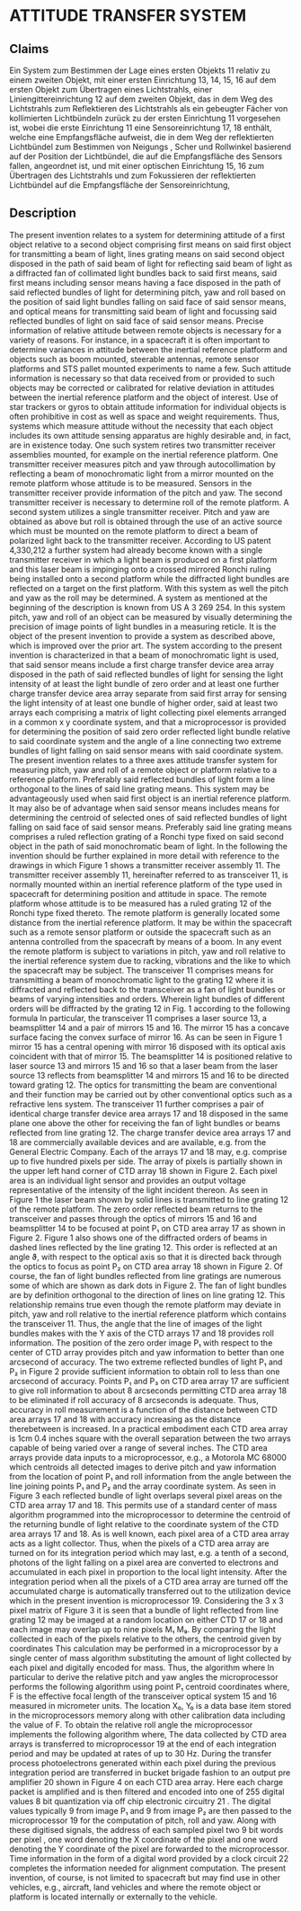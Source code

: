 # ATTITUDE TRANSFER SYSTEM

## Claims
Ein System zum Bestimmen der Lage eines ersten Objekts 11 relativ zu einem zweiten Objekt, mit einer ersten Einrichtung 13, 14, 15, 16 auf dem ersten Objekt zum Übertragen eines Lichtstrahls, einer Liniengittereinrichtung 12 auf dem zweiten Objekt, das in dem Weg des Lichtstrahls zum Reflektieren des Lichtstrahls als ein gebeugter Fächer von kollimierten Lichtbündeln zurück zu der ersten Einrichtung 11 vorgesehen ist, wobei die erste Einrichtung 11 eine Sensoreinrichtung 17, 18 enthält, welche eine Empfangsfläche aufweist, die in dem Weg der reflektierten Lichtbündel zum Bestimmen von Neigungs , Scher und Rollwinkel basierend auf der Position der Lichtbündel, die auf die Empfangsfläche des Sensors fallen, angeordnet ist, und mit einer optischen Einrichtung 15, 16 zum Übertragen des Lichtstrahls und zum Fokussieren der reflektierten Lichtbündel auf die Empfangsfläche der Sensoreinrichtung,

## Description
The present invention relates to a system for determining attitude of a first object relative to a second object comprising first means on said first object for transmitting a beam of light, lines grating means on said second object disposed in the path of said beam of light for reflecting said beam of light as a diffracted fan of collimated light bundles back to said first means, said first means including sensor means having a face disposed in the path of said reflected bundles of light for determining pitch, yaw and roll based on the position of said light bundles falling on said face of said sensor means, and optical means for transmitting said beam of light and focussing said reflected bundles of light on said face of said sensor means. Precise information of relative attitude between remote objects is necessary for a variety of reasons. For instance, in a spacecraft it is often important to determine variances in attitude between the inertial reference platform and objects such as boom mounted, steerable antennas, remote sensor platforms and STS pallet mounted experiments to name a few. Such attitude information is necessary so that data received from or provided to such objects may be corrected or calibrated for relative deviation in attitudes between the inertial reference platform and the object of interest. Use of star trackers or gyros to obtain attitude information for individual objects is often prohibitive in cost as well as space and weight requirements. Thus, systems which measure attitude without the necessity that each object includes its own attitude sensing apparatus are highly desirable and, in fact, are in existence today. One such system retires two transmitter receiver assemblies mounted, for example on the inertial reference platform. One transmitter receiver measures pitch and yaw through autocollimation by reflecting a beam of monochromatic light from a mirror mounted on the remote platform whose attitude is to be measured. Sensors in the transmitter receiver provide information of the pitch and yaw. The second transmitter receiver is necessary to determine roll of the remote platform. A second system utilizes a single transmitter receiver. Pitch and yaw are obtained as above but roll is obtained through the use of an active source which must be mounted on the remote platform to direct a beam of polarized light back to the transmitter receiver. According to US patent 4,330,212 a further system had already become known with a single transmitter receiver in which a light beam is produced on a first platform and this laser beam is impinging onto a crossed mirrored Ronchi ruling being installed onto a second platform while the diffracted light bundles are reflected on a target on the first platform. With this system as well the pitch and yaw as the roll may be determined. A system as mentioned at the beginning of the description is known from US A 3 269 254. In this system pitch, yaw and roll of an object can be measured by visually determining the precision of image points of light bundles in a measuring reticle. It is the object of the present invention to provide a system as described above, which is improved over the prior art. The system according to the present invention is characterized in that a beam of monochromatic light is used, that said sensor means include a first charge transfer device area array disposed in the path of said reflected bundles of light for sensing the light intensity of at least the light bundle of zero order and at least one further charge transfer device area array separate from said first array for sensing the light intensity of at least one bundle of higher order, said at least two arrays each comprising a matrix of light collecting pixel elements arranged in a common x y coordinate system, and that a microprocessor is provided for determining the position of said zero order reflected light bundle relative to said coordinate system and the angle of a line connecting two extreme bundles of light falling on said sensor means with said coordinate system. The present invention relates to a three axes attitude transfer system for measuring pitch, yaw and roll of a remote object or platform relative to a reference platform. Preferably said reflected bundles of light form a line orthogonal to the lines of said line grating means. This system may be advantageously used when said first object is an inertial reference platform. It may also be of advantage when said sensor means includes means for determining the centroid of selected ones of said reflected bundles of light falling on said face of said sensor means. Preferably said line grating means comprises a ruled reflection grating of a Ronchi type fixed on said second object in the path of said monochromatic beam of light. In the following the invention should be further explained in more detail with reference to the drawings in which Figure 1 shows a transmitter receiver assembly 11. The transmitter receiver assembly 11, hereinafter referred to as transceiver 11, is normally mounted within an inertial reference platform of the type used in spacecraft for determining position and attitude in space. The remote platform whose attitude is to be measured has a ruled grating 12 of the Ronchi type fixed thereto. The remote platform is generally located some distance from the inertial reference platform. It may be within the spacecraft such as a remote sensor platform or outside the spacecraft such as an antenna controlled from the spacecraft by means of a boom. In any event the remote platform is subject to variations in pitch, yaw and roll relative to the inertial reference system due to racking, vibrations and the like to which the spacecraft may be subject. The transceiver 11 comprises means for transmitting a beam of monochromatic light to the grating 12 where it is diffracted and reflected back to the transceiver as a fan of light bundles or beams of varying intensities and orders. Wherein light bundles of different orders will be diffracted by the grating 12 in Fig. 1 according to the following formula In particular, the transceiver 11 comprises a laser source 13, a beamsplitter 14 and a pair of mirrors 15 and 16. The mirror 15 has a concave surface facing the convex surface of mirror 16. As can be seen in Figure 1 mirror 15 has a central opening with mirror 16 disposed with its optical axis coincident with that of mirror 15. The beamsplitter 14 is positioned relative to laser source 13 and mirrors 15 and 16 so that a laser beam from the laser source 13 reflects from beamsplitter 14 and mirrors 15 and 16 to be directed toward grating 12. The optics for transmitting the beam are conventional and their function may be carried out by other conventional optics such as a refractive lens system. The transceiver 11 further comprises a pair of identical charge transfer device area arrays 17 and 18 disposed in the same plane one above the other for receiving the fan of light bundles or beams reflected from line grating 12. The charge transfer device area arrays 17 and 18 are commercially available devices and are available, e.g. from the General Electric Company. Each of the arrays 17 and 18 may, e.g. comprise up to five hundred pixels per side. The array of pixels is partially shown in the upper left hand corner of CTD array 18 shown in Figure 2. Each pixel area is an individual light sensor and provides an output voltage representative of the intensity of the light incident thereon. As seen in Figure 1 the laser beam shown by solid lines is transmitted to line grating 12 of the remote platform. The zero order reflected beam returns to the transceiver and passes through the optics of mirrors 15 and 16 and beamsplitter 14 to be focused at point P₁ on CTD area array 17 as shown in Figure 2. Figure 1 also shows one of the diffracted orders of beams in dashed lines reflected by the line grating 12. This order is reflected at an angle ϑ, with respect to the optical axis so that it is directed back through the optics to focus as point P₂ on CTD area array 18 shown in Figure 2. Of course, the fan of light bundles reflected from line gratings are numerous some of which are shown as dark dots in Figure 2. The fan of light bundles are by definition orthogonal to the direction of lines on line grating 12. This relationship remains true even though the remote platform may deviate in pitch, yaw and roll relative to the inertial reference platform which contains the transceiver 11. Thus, the angle that the line of images of the light bundles makes with the Y axis of the CTD arrays 17 and 18 provides roll information. The position of the zero order image P₁ with respect to the center of CTD array provides pitch and yaw information to better than one arcsecond of accuracy. The two extreme reflected bundles of light P₁ and P₂ in Figure 2 provide sufficient information to obtain roll to less than one arcsecond of accuracy. Points P₁ and P₃ on CTD area array 17 are sufficient to give roll information to about 8 arcseconds permitting CTD area array 18 to be eliminated if roll accuracy of 8 arcseconds is adequate. Thus, accuracy in roll measurement is a function of the distance between CTD area arrays 17 and 18 with accuracy increasing as the distance therebetween is increased. In a practical embodiment each CTD area array is 1cm 0.4 inches square with the overall separation between the two arrays capable of being varied over a range of several inches. The CTD area arrays provide data inputs to a microprocessor, e.g., a Motorola MC 68000 which centroids all detected images to derive pitch and yaw information from the location of point P₁ and roll information from the angle between the line joining points P₁ and P₂ and the array coordinate system. As seen in Figure 3 each reflected bundle of light overlaps several pixel areas on the CTD area array 17 and 18. This permits use of a standard center of mass algorithm programmed into the microprocessor to determine the centroid of the returning bundle of light relative to the coordinate system of the CTD area arrays 17 and 18. As is well known, each pixel area of a CTD area array acts as a light collector. Thus, when the pixels of a CTD area array are turned on for its integration period which may last, e.g. a tenth of a second, photons of the light falling on a pixel area are converted to electrons and accumulated in each pixel in proportion to the local light intensity. After the integration period when all the pixels of a CTD area array are turned off the accumulated charge is automatically transferred out to the utilization device which in the present invention is microprocessor 19. Considering the 3 x 3 pixel matrix of Figure 3 it is seen that a bundle of light reflected from line grating 12 may be imaged at a random location on either CTD 17 or 18 and each image may overlap up to nine pixels M₁ M₉. By comparing the light collected in each of the pixels relative to the others, the centroid given by coordinates This calculation may be performed in a microprocessor by a single center of mass algorithm substituting the amount of light collected by each pixel and digitally encoded for mass. Thus, the algorithm where In particular to derive the relative pitch and yaw angles the microprocessor performs the following algorithm using point P₁ centroid coordinates where, F is the effective focal length of the transceiver optical system 15 and 16 measured in micrometer units. The location X₀, Y₀ is a data base item stored in the microprocessors memory along with other calibration data including the value of F. To obtain the relative roll angle the microprocessor implements the following algorithm where, The data collected by CTD area arrays is transferred to microprocessor 19 at the end of each integration period and may be updated at rates of up to 30 Hz. During the transfer process photoelectrons generated within each pixel during the previous integration period are transferred in bucket brigade fashion to an output pre amplifier 20 shown in Figure 4 on each CTD area array. Here each charge packet is amplified and is then filtered and encoded into one of 255 digital values 8 bit quantization via off chip electronic circuitry 21 . The digital values typically 9 from image P₁ and 9 from image P₂ are then passed to the microprocessor 19 for the computation of pitch, roll and yaw. Along with these digitised signals, the address of each sampled pixel two 9 bit words per pixel , one word denoting the X coordinate of the pixel and one word denoting the Y coordinate of the pixel are forwarded to the microprocessor. Time information in the form of a digital word provided by a clock circuit 22 completes the information needed for alignment computation. The present invention, of course, is not limited to spacecraft but may find use in other vehicles, e.g., aircraft, land vehicles and where the remote object or platform is located internally or externally to the vehicle.